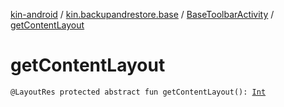 [kin-android](../../index.md) / [kin.backupandrestore.base](../index.md) / [BaseToolbarActivity](index.md) / [getContentLayout](./get-content-layout.md)

# getContentLayout

`@LayoutRes protected abstract fun getContentLayout(): `[`Int`](https://kotlinlang.org/api/latest/jvm/stdlib/kotlin/-int/index.html)